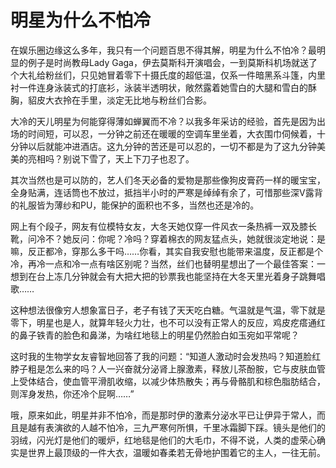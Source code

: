 # 明星为什么不怕冷

在娱乐圈边缘这么多年，我只有一个问题百思不得其解，明星为什么不怕冷？最明显的例子是时尚教母Lady Gaga，伊去莫斯科开演唱会，一到莫斯科机场就送了个大礼给粉丝们，只见她冒着零下十摄氏度的超低温，仅系一件暗黑系斗篷，内里衬一件连身泳装式的打底衫，泳装半透明状，敞然露着她雪白的大腿和雪白的酥胸，貂皮大衣拎在手里，淡定无比地与粉丝们合影。 

大冷的天儿明星为何能穿得薄如蝉翼而不冷？以我多年采访的经验，首先是因为出场的时间短，可以忍，一分钟之前还在暖暖的空调车里坐着，大衣围巾伺候着，十分钟以后就能冲进酒店。这九分钟的苦还是可以忍的，一切不都是为了这九分钟美美的亮相吗？别说下雪了，天上下刀子也忍了。 

其次当然也是可以防的，艺人们冬天必备的爱物是那些像狗皮膏药一样的暖宝宝，全身贴满，连话筒也不放过，抵挡半小时的严寒是绰绰有余了，可惜那些深V露背的礼服皆为薄纱和PU，能保护的面积也不多，当然也还是冷的。 

网上有个段子，网友有位模特女友，大冬天她仅穿一件风衣一条热裤一双及膝长靴，问冷不？她反问：你呢？冷吗？穿着棉衣的网友猛点头，她就很淡定地说：是嘛，反正都冷，穿那么多干吗……你看，其实自我安慰也能带来温度，反正都是个冷，再冷一点和冷一点有啥区别呢？当然，丝们也替明星想出了一个最佳答案：一想到在台上冻几分钟就会有大把大把的钞票我也能坚持在大冬天里光着身子跳舞唱歌…… 

这种想法很像穷人想象富日子，老子有钱了天天吃白糖。气温就是气温，零下就是零下，明星也是人，就算年轻火力壮，也不可以没有正常人的反应，鸡皮疙瘩通红的鼻子铁青的脸色和鼻涕，为啥红地毯上的明星仍然脸白如玉宛如平常呢？ 

这时我的生物学女友睿智地回答了我的问题：“知道人激动时会发热吗？知道脸红脖子粗是怎么来的吗？人一兴奋就分泌肾上腺激素，释放儿茶酚胺，它与皮肤血管上受体结合，使血管平滑肌收缩，以减少体热散失；再与骨骼肌和棕色脂肪结合，则浑身发热，你还冷个屁啊……” 

哦，原来如此，明星并非不怕冷，而是那时伊的激素分泌水平已让伊异于常人，而且是越有表演欲的人越不怕冷，三九严寒何所惧，千里冰霜脚下踩。镜头是他们的羽绒，闪光灯是他们的暖炉，红地毯是他们的大毛巾，不得不说，人类的虚荣心确实是世界上最顶级的一件大衣，温暖如春柔若无骨地护围着它的主人，一往无前。